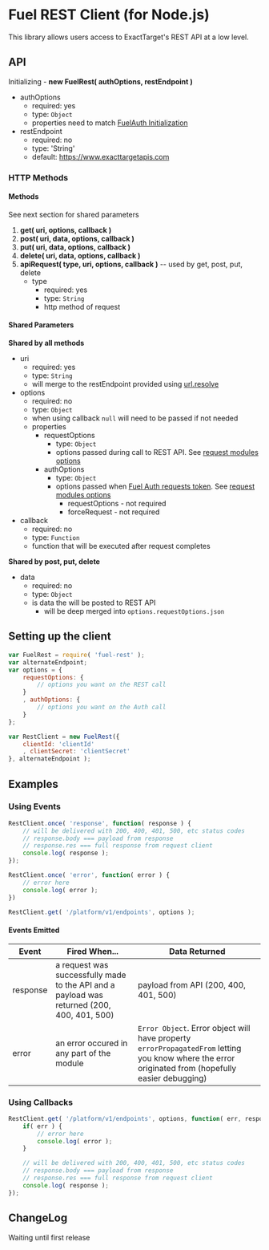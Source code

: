 Fuel REST Client (for Node.js)
=============

This library allows users access to ExactTarget's REST API at a low level.

## API

Initializing - **new FuelRest( authOptions, restEndpoint )**

* authOptions
    * required: yes
    * type: `Object`
    * properties need to match [FuelAuth Initialization][1]
* restEndpoint
    * required: no
    * type: 'String'
    * default: https://www.exacttargetapis.com

### HTTP Methods

#### Methods

See next section for shared parameters

1. **get( uri, options, callback )**
2. **post( uri, data, options, callback )**
3. **put( uri, data, options, callback )**
4. **delete( uri, data, options, callback )**
5. **apiRequest( type, uri, options, callback )** -- used by get, post, put, delete
    * type
        * required: yes
        * type: `String`
        * http method of request

#### Shared Parameters

**Shared by all methods**
* uri
    * required: yes
    * type: `String`
    * will merge to the restEndpoint provided using [url.resolve][2]
* options
    * required: no
    * type: `Object`
    * when using callback `null` will need to be passed if not needed
    * properties
        * requestOptions
            *  type: `Object`
            * options passed during call to REST API. See [request modules options][3]
        * authOptions
            *  type: `Object`
            * options passed when [Fuel Auth requests token][4]. See [request modules options][3]
                * requestOptions - not required
                * forceRequest - not required
* callback
    * required: no
    * type: `Function`
    * function that will be executed after request completes

**Shared by post, put, delete**

* data
    * required: no
    * type: `Object`
    * is data the will be posted to REST API
        * will be deep merged into `options.requestOptions.json`

## Setting up the client

```js
var FuelRest = require( 'fuel-rest' );
var alternateEndpoint;
var options = {
    requestOptions: {
        // options you want on the REST call
    }
    , authOptions: {
        // options you want on the Auth call
    }
};

var RestClient = new FuelRest({
    clientId: 'clientId'
    , clientSecret: 'clientSecret'
}, alternateEndpoint );
```


## Examples

### Using Events

```js
RestClient.once( 'response', function( response ) {
	// will be delivered with 200, 400, 401, 500, etc status codes
	// response.body === payload from response
	// response.res === full response from request client
	console.log( response );
});

RestClient.once( 'error', function( error ) {
	// error here
	console.log( error );
})

RestClient.get( '/platform/v1/endpoints', options );
```

#### Events Emitted

| Event | Fired When... | Data Returned |
| ----- | ------------- | ---- |
| response | a request was successfully made to the API and a payload was returned (200, 400, 401, 500) | payload from API (200, 400, 401, 500) |
| error | an error occured in any part of the module | `Error Object`. Error object will have property `errorPropagatedFrom` letting you know where the error originated from (hopefully easier debugging) |

### Using Callbacks
```js
RestClient.get( '/platform/v1/endpoints', options, function( err, response ) {
	if( err ) {
		// error here
		console.log( error );
	}

	// will be delivered with 200, 400, 401, 500, etc status codes
	// response.body === payload from response
	// response.res === full response from request client
	console.log( response );
});
```


## ChangeLog

Waiting until first release

[1]: https://github.com/ExactTarget/Fuel-Node-Auth#api
[2]: http://nodejs.org/api/url.html#url_url_resolve_from_to
[3]: https://github.com/mikeal/request#requestoptions-callback
[4]: https://github.com/ExactTarget/Fuel-Node-Auth#api
